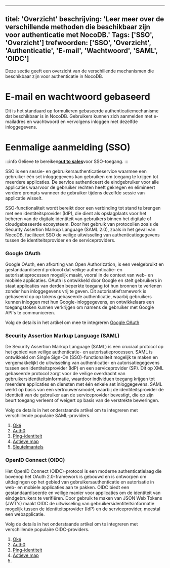 ***

titel: 'Overzicht'
beschrijving: 'Leer meer over de verschillende methoden die beschikbaar zijn voor authenticatie met NocoDB.'
Tags: \['SSO', 'Overzicht']
trefwoorden: \['SSO', 'Overzicht', 'Authenticatie', 'E-mail', 'Wachtwoord', 'SAML', 'OIDC']
-------------------------------------------------------------------------------------------

Deze sectie geeft een overzicht van de verschillende mechanismen die beschikbaar zijn voor authenticatie in NocoDB.

# E-mail en wachtwoord gebaseerd

Dit is het standaard op formulieren gebaseerde authenticatiemechanisme dat beschikbaar is in NocoDB. Gebruikers kunnen zich aanmelden met e-mailadres en wachtwoord en vervolgens inloggen met dezelfde inloggegevens.

# Eenmalige aanmelding (SSO)

:::info
Gelieve te bereiken[**out to sales**](https://calendly.com/nocodb)voor SSO-toegang.
:::

SSO is een sessie- en gebruikersauthenticatieservice waarmee een gebruiker één set inloggegevens kan gebruiken om toegang te krijgen tot meerdere applicaties. De service authenticeert de eindgebruiker voor alle applicaties waarvoor de gebruiker rechten heeft gekregen en elimineert verdere prompts wanneer de gebruiker tijdens dezelfde sessie van applicatie wisselt.

SSO-functionaliteit wordt bereikt door een verbinding tot stand te brengen met een identiteitsprovider (IdP), die dient als opslagplaats voor het beheren van de digitale identiteit van gebruikers binnen het digitale of cloudgebaseerde ecosysteem. Door het gebruik van protocollen zoals de Security Assertion Markup Language (SAML 2.0), zoals in het geval van NocoDB, faciliteert SSO de veilige uitwisseling van authenticatiegegevens tussen de identiteitsprovider en de serviceproviders.

### Google OAuth

Google OAuth, een afkorting van Open Authorization, is een veelgebruikt en gestandaardiseerd protocol dat veilige authenticatie- en autorisatieprocessen mogelijk maakt, vooral in de context van web- en mobiele applicaties. OAuth is ontwikkeld door Google en stelt gebruikers in staat applicaties van derden beperkte toegang tot hun bronnen te verlenen zonder hun inloggegevens vrij te geven. Dit autorisatieframework is gebaseerd op op tokens gebaseerde authenticatie, waarbij gebruikers kunnen inloggen met hun Google-inloggegevens, en ontwikkelaars een toegangstoken kunnen verkrijgen om namens de gebruiker met Google API's te communiceren.

Volg de details in het artikel om mee te integreren [Google OAuth](google-oauth)

### Security Assertion Markup Language (SAML)

De Security Assertion Markup Language (SAML) is een cruciaal protocol op het gebied van veilige authenticatie- en autorisatieprocessen. SAML is ontwikkeld om Single Sign-On (SSO)-functionaliteit mogelijk te maken en vergemakkelijkt de uitwisseling van authenticatie- en autorisatiegegevens tussen een identiteitsprovider (IdP) en een serviceprovider (SP). Dit op XML gebaseerde protocol zorgt voor de veilige overdracht van gebruikersidentiteitsinformatie, waardoor individuen toegang krijgen tot meerdere applicaties en diensten met één enkele set inloggegevens. SAML werkt op basis van een vertrouwensmodel, waarbij de identiteitsprovider de identiteit van de gebruiker aan de serviceprovider bevestigt, die op zijn beurt toegang verleent of weigert op basis van de verstrekte beweringen.

[//]: # "This robust framework is widely employed in various industries and platforms, contributing to the seamless and secure integration of disparate systems and applications in the digital landscape. SAML adoption is particularly evident in cloud-based services, enterprise applications, and other environments where a unified and secure authentication process is paramount."

Volg de details in het onderstaande artikel om te integreren met verschillende populaire SAML-providers.

1. [Oké](SAML-SSO/okta)
2. [Auth0](SAML-SSO/auth0)
3. [Ping-identiteit](SAML-SSO/ping-identity)
4. [Actieve map](SAML-SSO/azure-ad)
5. [Sleutelmantels](SAML-SSO/keycloak)

### OpenID Connect (OIDC)

Het OpenID Connect (OIDC)-protocol is een moderne authenticatielaag die bovenop het OAuth 2.0-framework is gebouwd en is ontworpen om uitdagingen op het gebied van gebruikersauthenticatie en autorisatie in web- en mobiele applicaties aan te pakken. OIDC biedt een gestandaardiseerde en veilige manier voor applicaties om de identiteit van eindgebruikers te verifiëren. Door gebruik te maken van JSON Web Tokens (JWT's) maakt OIDC de uitwisseling van gebruikersidentiteitsinformatie mogelijk tussen de identiteitsprovider (IdP) en de serviceprovider, meestal een webapplicatie.

[//]: # "One of the key advantages of OIDC is its ability to enable Single Sign-On (SSO) capabilities, allowing users to authenticate once and access multiple applications seamlessly. OIDC also provides a standardized set of claims, such as user profile information, making it easier for developers to integrate identity management into their applications. Widely adopted in various industries, OIDC plays a crucial role in enhancing the security and user experience of authentication processes across diverse digital platforms."

Volg de details in het onderstaande artikel om te integreren met verschillende populaire OIDC-providers.

1. [Oké](OIDC-SSO/okta)
2. [Auth0](OIDC-SSO/auth0)
3. [Ping-identiteit](OIDC-SSO/ping-identity)
4. [Actieve map](OIDC-SSO/azure-ad)
5.
